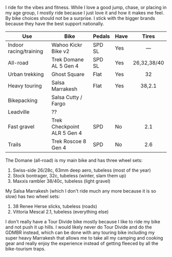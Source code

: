 I ride for the vibes and fitness. While I love a good jump, chase, or placing in my age group, I mostly ride because I just love it and how it makes me feel. By bike choices should not be a surprise. I stick with the bigger brands because they have the best support nationally.

| Use                    | Bike                        | Pedals | Have |    Tires    |
| ---------------------- | --------------------------- | ------ | ---- | :---------: |
| Indoor racing/training | Wahoo Kickr Bike v2         | SPD SL | Yes  |      —      |
| All-road               | Trek Domane AL 5 Gen 4      | SPD SL | Yes  | 26,32,38/40 |
| Urban trekking         | Ghost Square                | Flat   | Yes  |     32      |
| Heavy touring          | Salsa Marrakesh             | Flat   | Yes  |   38,2.1    |
| Bikepacking            | Salsa Cutty / Fargo         |        |      |             |
| Leadville              | ??                          |        |      |             |
| Fast gravel            | Trek Checkpoint ALR 5 Gen 4 | SPD    | No   |     2.1     |
| Trails                 | Trek Roscoe 8 Gen 4         | SPD    | No   |     2.6     |

The Domane (all-road) is my main bike and has three wheel sets:

1. Swiss-side 26/28c, 63mm deep aero, tubeless (most of the year)
2. Stock bontrager, 32c, tubeless (winter, slam them up)
3. Maxxis rambler 38/40c, tubeless (light gravel)

My Salsa Marrakesh (which I don't ride much any more because it is so slow) has two wheel sets:

1. 38 Renee Herse slicks, tubeless (roads)
2. Vittoria Mescal 2.1, tubeless (everything else)

I don't really have a Tour Divide bike mostly because I like to ride my bike and not push it up hills. I would likely never do Tour Divide and do the GDMBR instead, which can be done with any touring bike including my super heavy Marrakesh that allows me to take all my camping and cooking gear and really enjoy the experience instead of getting fleeced by all the bike-tourism traps.